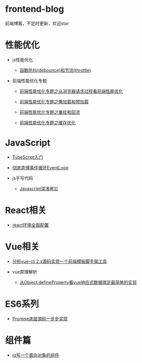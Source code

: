 # frontend-blog

前端博客，不定时更新，欢迎star

# 性能优化

* js性能优化

    * [函数防抖(debounce)和节流(throttle)](./Optimization/函数防抖和节流/README.md)

* 前端性能优化专题

    * [前端性能优化专题之从浏览器请求过程看前端性能优化](./Optimization/前端性能优化专题/1.浏览器请求过程/README.md)

    * [前端性能优化专题之懒加载和预加载](./Optimization/前端性能优化专题/2.懒加载和预加载/README.md)

    * [前端性能优化专题之重绘和回流](./Optimization/前端性能优化专题/3.重绘和回流/README.md)

    * [前端性能优化专题之缓存优化](https://github.com/ljianshu/Blog/issues/23)

# JavaScript

* [TypeScript入门](https://github.com/dzfrontend/start-with-typescript)
  
* [彻底弄懂事件循环EventLoop](./Js/事件循环/事件循环EventLoop.md) 

* js手写代码

    * [Javascript深浅拷贝](./Js/Javascript深浅拷贝/README.md)

# React相关

* [react环境全面配置](https://github.com/dzfrontend/react-cli)

# Vue相关

* [分析vue-cli 2.x源码实现一个前端模板脚手架工具](https://github.com/dzfrontend/command-tool)    

* vue原理解析
  
    * [从Object.defineProperty看vue响应式数据绑定最简单的实现](./Vue/Object.defineProperty/响应式数据绑定.md)

# ES6系列

* [Promise底层源码一步步实现](https://github.com/dzfrontend/frontend-blog/tree/master/Promise%E5%BA%95%E5%B1%82%E6%BA%90%E7%A0%81%E5%AE%9E%E7%8E%B0)  

# 组件篇

* [jq写一个面向对象的组件](https://github.com/dzfrontend/dialog-jq)  











